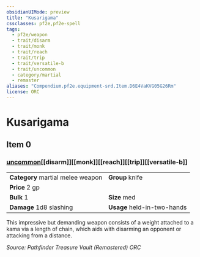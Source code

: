 ```yaml
---
obsidianUIMode: preview
title: "Kusarigama"
cssclasses: pf2e,pf2e-spell
tags:
  - pf2e/weapon
  - trait/disarm
  - trait/monk
  - trait/reach
  - trait/trip
  - trait/versatile-b
  - trait/uncommon
  - category/martial
  - remaster
aliases: "Compendium.pf2e.equipment-srd.Item.D6E4VaKVG05G26Rm"
license: ORC
---
```

# Kusarigama
## Item 0
### [uncommon](uncommon "Uncommon Rarity Trait")[[disarm]][[monk]][[reach]][[trip]][[versatile-b]]

|  |  |
| -- | -- |
| **Category** martial melee weapon | **Group** knife |
| **Price** 2 gp |  |
| **Bulk** 1 | **Size** med |
| **Damage** 1d8 slashing  | **Usage** held-in-two-hands |



This impressive but demanding weapon consists of a weight attached to a kama via a length of chain, which aids with disarming an opponent or attacking from a distance.

*Source: Pathfinder Treasure Vault (Remastered)*
*ORC*